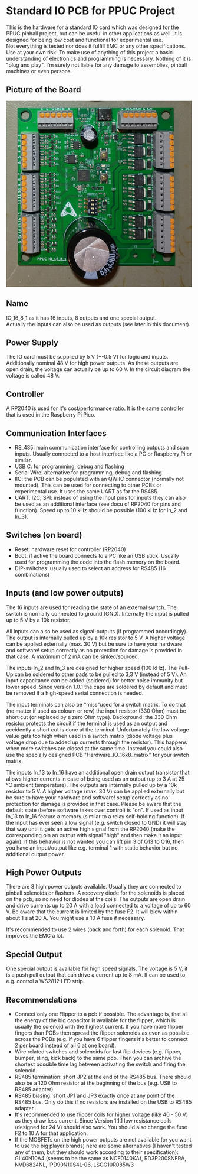 # Standard IO PCB for PPUC Project
This is the hardware for a standard IO card which was designed for the PPUC pinball project, but can be useful in other applications as well.
It is designed for being low cost and functional for experimental use.  
Not everything is tested nor does it fulfill EMC or any other specifications.  
Use at your own risk!
To make use of anything of this project a basic understanding of electronics and programming is necessary. Nothing of it is "plug and play". I'm surely not liable for any damage to assemblies, pinball machines or even persons.

## Picture of the Board
![PCB Pic](IO_16_8_1/PCB_V010_TH.jpg)

## Name
IO_16_8_1 as it has 16 inputs, 8 outputs and one special output.  
Actually the inputs can also be used as outputs (see later in this document).

## Power Supply
The IO card must be supplied by 5 V (+-0.5 V) for logic and inputs. Additionally nominal 48 V for high power outputs. As these outputs are open drain, the voltage can actually be up to 60 V. In the circuit diagram the voltage is called 48 V.

## Controller
A RP2040 is used for it's cost/performance ratio. It is the same controller that is used in the Raspberry Pi Pico.

## Communication Interfaces
* RS_485: main communication interface for controlling outputs and scan inputs. Usually connected to a host interface like a PC or Raspberry Pi or similar.
* USB C: for programming, debug and flashing
* Serial Wire: alternative for programming, debug and flashing
* IIC: the PCB can be populated with an QWIIC connector (normally not mounted). This can be used for connecting to other PCBs or experimental use. It uses the same UART as for the RS485.
* UART, I2C, SPI: instead of using the input pins for inputs they can also be used as an additional interface (see docu of RP2040 for pins and function). Speed up to 10 kHz should be possible (100 kHz for In_2 and In_3).

## Switches (on board)
* Reset: hardware reset for controller (RP2040)
* Boot: if active the board connects to a PC like an USB stick. Usually used for programming the code into the flash memory on the board.
* DIP-switches: usually used to select an address for RS485 (16 combinations)

## Inputs (and low power outputs)
The 16 inputs are used for reading the state of an external switch. The switch is normally connected to ground (GND). Internally the input is pulled up to 5 V by a 10k resistor.

All inputs can also be used as signal-outputs (if programmed accordingly). The output is internally pulled up by a 10k resistor to 5 V. A higher voltage can be applied externally (max. 30 V) but be sure to have your hardware and software! setup correctly as no protection for damage is provided in that case. A maximum of 2 mA can be sinked/sourced.

The inputs In_2 and In_3 are designed for higher speed (100 kHz). The Pull-Up can be soldered to other pads to be pulled to 3,3 V (instead of 5 V). An input capacitance can be added (soldered) for better noise immunity but lower speed. Since version 1.0.1 the caps are soldered by default and must be removed if a high-speed serial connection is needed.

The input terminals can also be "miss"used for a switch matrix. To do that (no matter if used as coloum or row) the input resistor (330 Ohm) must be short cut (or replaced by a zero Ohm type). Background: the 330 Ohm resistor protects the circuit if the terminal is used as an output and accidently a short cut is done at the terminal. Unfortunately the low voltage value gets too high when used in a switch matrix (diode voltage plus voltage drop due to added up currents through the resistor). This happens when more switches are closed at the same time. Instead you could also use the specially designed PCB "Hardware_IO_16x8_matrix" for your switch matrix.

The inputs In_13 to In_16 have an additional open drain output transistor that allows higher currents in case of being used as an output (up to 3 A at 25 °C ambient temperature). The outputs are internally pulled up by a 10k resistor to 5 V. A higher voltage (max. 30 V) can be applied externally but be sure to have your hardware and software! setup correctly as no protection for damage is provided in that case. Please be aware that the default state (before software takes over control) is "on". 
If used as input In_13 to In_16 feature a memory (similar to a relay self-holding function). If the input has ever seen a low signal (e.g. switch closed to GND) it will stay that way until it gets an active high signal from the RP2040 (make the corresponding pin an output with signal "high" and then make it an input again). If this behavior is not wanted you can lift pin 3 of Q13 to Q16, then you have an input/output like e.g. terminal 1 with static behavior but no additional output power.

## High Power Outputs
There are 8 high power outputs available. Usually they are connected to pinball solenoids or flashers. A recovery diode for the solenoids is placed on the pcb, so no need for diodes at the coils. The outputs are open drain and drive currents up to 20 A with a load connected to a voltage of up to 60 V. Be aware that the current is limited by the fuse F2. It will blow within about 1 s at 20 A. You might use a 10 A fuse if necessary.

It's recommended to use 2 wires (back and forth) for each solenoid. That improves the EMC a lot.

## Special Output
One special output is available for high speed signals. The voltage is 5 V, it is a push pull output that can drive a current up to 8 mA. It can be used to e.g. control a WS2812 LED strip.

## Recommendations
* Connect only one Flipper to a pcb if possible. The advantage is, that all the energy of the big capacitor is available for the flipper, which is usually the solenoid with the highest current. If you have more flipper fingers than PCBs then spread the flipper solenoids as even as possible across the PCBs (e.g. if you have 6 flipper fingers it's better to connect 2 per board instead of all 6 at one board).
* Wire related switches and solenoids for fast flip devices (e.g. flipper, bumper, sling, kick back) to the same pcb. Then you can archive the shortest possible time lag between activating the switch and firing the solenoid.
* RS485 termination: short JP2 at the end of the RS485 bus. There should also be a 120 Ohm resistor at the beginning of the bus (e.g. USB to RS485 adapter).
* RS485 biasing: short JP1 and JP3 exactly once at any point of the RS485 bus. Only do this if no resistors are installed on the USB to RS485 adapter. 
* It's recommended to use flipper coils for higher voltage (like 40 - 50 V) as they draw less current. Since Version 1.1.1 low resistance coils (designed for 24 V) should also work. You should also change the fuse F2 to 10 A for that application.
* If the MOSFETs on the high power outputs are not available (or you want to use the big player brands) here are some alternatives (I haven't tested any of them, but they should work according to their specification): GL40N10A4 (seems to be the same as NCE0140KA), RD3P200SNFRA, NVD6824NL, IPD90N10S4L-06, LSGG10R085W3


